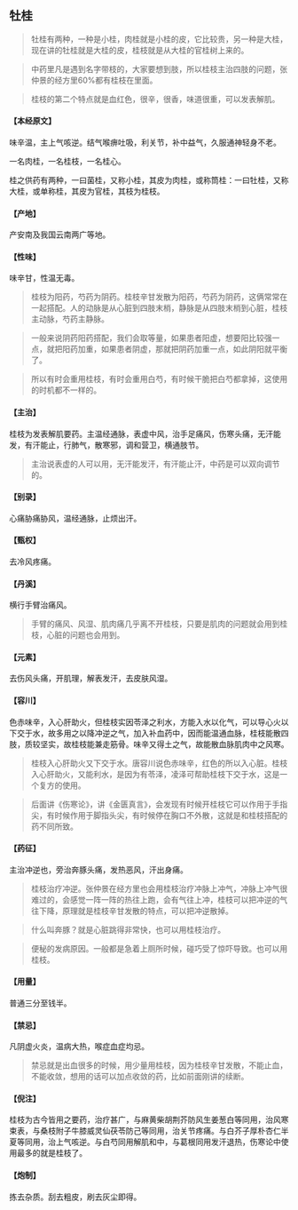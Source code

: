 ## 牡桂

> 牡桂有两种，一种是小桂，肉桂就是小桂的皮，它比较贵，另一种是大桂，现在讲的牡桂就是大桂的皮，桂枝就是从大桂的官桂树上来的。

> 中药里凡是遇到名字带枝的，大家要想到肢，所以桂枝主治四肢的问题，张仲景的经方里60%都有桂枝在里面。

> 桂枝的第二个特点就是血红色，很辛，很香，味道很重，可以发表解肌。

#### 【本经原文】
味辛温，主上气咳逆。结气喉痹吐吸，利关节，补中益气，久服通神轻身不老。

一名肉桂，一名桂枝，一名桂心。

桂之供药有两种，一曰菌桂，又称小桂，其皮为肉桂，或称筒桂：一曰牡桂，又称大桂，或单称桂，其皮为官桂，其枝为桂枝。
#### 【产地】
产安南及我国云南两广等地。
#### 【性味】
味辛甘，性温无毒。

> 桂枝为阳药，芍药为阴药。桂枝辛甘发散为阳药，芍药为阴药，这俩常常在一起搭配。人的动脉是从心脏到四肢末梢，静脉是从四肢末梢到心脏，桂枝主动脉，芍药主静脉。

> 一般来说阴药阳药搭配，我们会取等量，如果患者阳虚，想要阳比较强一点，就把阳药加重，如果患者阴虚，那就把阴药加重一点，如此阴阳就平衡了。

> 所以有时会重用桂枝，有时会重用白芍，有时候干脆把白芍都拿掉，这使用的时机都不一样的。

#### 【主治】
桂枝为发表解肌要药。主温经通脉，表虚中风，治手足痛风，伤寒头痛，无汗能发，有汗能止，行肺气，散寒邪，调和营卫，横通肢节。

> 主治说表虚的人可以用，无汗能发汗，有汗能止汗，中药是可以双向调节的。

#### 【别录】
心痛胁痛胁风，温经通脉，止烦出汗。
#### 【甄权】
去冷风疼痛。
#### 【丹溪】
横行手臂治痛风。

> 手臂的痛风、风湿、肌肉痛几乎离不开桂枝，只要是肌肉的问题就会用到桂枝，心脏的问题也会用到。

#### 【元素】
去伤风头痛，开肌理，解表发汗，去皮肤风湿。
#### 【容川】
色赤味辛，入心肝助火，但桂枝实因苓泽之利水，方能入水以化气，可以导心火以下交于水，故多用之以降冲逆之气，加入补血药中，因而能温通血脉，桂枝能散四肢，质较坚实，故桂枝能兼走筋骨。味辛又得土之气，故能散血脉肌肉中之风寒。

> 桂枝入心肝助火又下交于水。唐容川说色赤味辛，红色的所以入心脏。桂枝入心肝助火，又能利水，是因为有苓泽，凌泽可帮助桂枝下交于水，这是一个复方的使用。

> 后面讲《伤寒论》，讲《金匮真言》，会发现有时候开桂枝它可以作用于手指尖，有时候作用于脚指头尖，有时候停在胸口不外散，这就是和桂枝搭配的药不同所致。

#### 【药征】
主治冲逆也，旁治奔豚头痛，发热恶风，汗出身痛。

> 桂枝治疗冲逆。张仲景在经方里也会用桂枝治疗冲脉上冲气，冲脉上冲气很难过的，会感觉一阵一阵的热往上跑，会有气往上冲，桂枝可以把冲逆的气往下降，原理就是桂枝辛甘发散的特点，可以把冲逆散掉。

> 什么叫奔豚？就是心脏跳得非常快，也可以用桂枝治疗。

> 便秘的发病原因。一般都是急着上厕所时候，碰巧受了惊吓导致。也可以用桂枝。

#### 【用量】
普通三分至钱半。
#### 【禁忌】
凡阴虚火炎，温病大热，喉症血症均忌。

> 禁忌就是出血很多的时候，用少量用桂枝，因为桂枝辛甘发散，不能止血，不能收敛，想用的话可以加点收敛的药，比如前面刚讲的续断。

#### 【倪注】
桂枝为古今皆用之要药，治疗甚广，与麻黄柴胡荆芥防风生姜葱白等同用，治风寒束表，与桑枝附子牛膝威灵仙茯苓防己等同用，治关节疼痛。与白芥子厚朴杏仁半夏等同用，治上气咳逆。与白芍同用解肌和中，与葛根同用发汗退热，伤寒论中使用最多的就是桂枝了。
#### 【炮制】
拣去杂质。刮去粗皮，刷去灰尘即得。